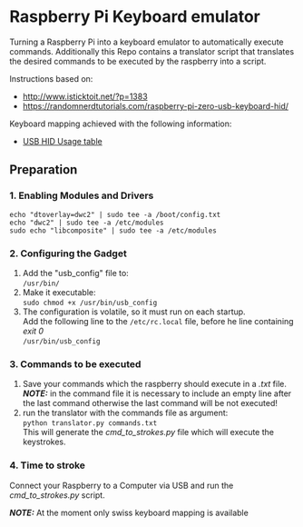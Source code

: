 # Raspberry Pi Keyboard emulator
Turning a Raspberry Pi into a keyboard emulator to automatically execute commands.
Additionally this Repo contains a translator script that translates the desired commands to be executed by the raspberry into a script.


Instructions based on:
- http://www.isticktoit.net/?p=1383
- https://randomnerdtutorials.com/raspberry-pi-zero-usb-keyboard-hid/

Keyboard mapping achieved with the following information:
- [USB HID Usage table](https://www.usb.org/sites/default/files/documents/hut1_12v2.pdf)

## Preparation
### 1. Enabling Modules and Drivers
    echo "dtoverlay=dwc2" | sudo tee -a /boot/config.txt
    echo "dwc2" | sudo tee -a /etc/modules
    sudo echo "libcomposite" | sudo tee -a /etc/modules

### 2. Configuring the Gadget
1. Add the "usb_config" file to:  
`/usr/bin/`  
2. Make it executable:  
`sudo chmod +x /usr/bin/usb_config`  
3. The configuration is volatile, so it must run on each startup.  
Add the following line to the `/etc/rc.local` file, before he line containing *exit 0*  
`/usr/bin/usb_config`

### 3. Commands to be executed
1. Save your commands which the raspberry should execute in a *.txt* file.
**_NOTE:_** in the command file it is necessary to include an empty line after the last command otherwise the last command will be not executed! 
3. run the translator with the commands file as argument:  
`python translator.py commands.txt`  
This will generate the *cmd_to_strokes.py* file which will execute the keystrokes.  

### 4. Time to stroke
Connect your Raspberry to a Computer via USB and run the *cmd_to_strokes.py* script.  




**_NOTE:_** At the moment only swiss keyboard mapping is available
